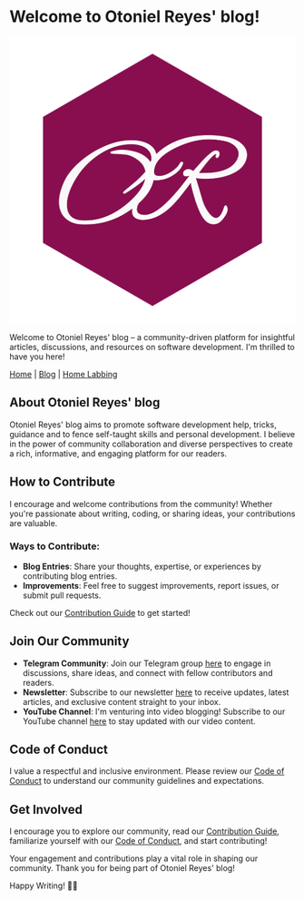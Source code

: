 # Welcome to Otoniel Reyes' blog!

![Otoniel Reyes](./static/logo.png)

Welcome to Otoniel Reyes' blog – a community-driven platform for insightful articles, discussions, and resources on software development. I'm thrilled to have you here!

[Home](https://otonielreyes.com) | [Blog](https://otonielreyes.com/blog) | [Home Labbing](https://otonielreyes.com/home-labbing)

## About Otoniel Reyes' blog

Otoniel Reyes' blog aims to promote software development help, tricks, guidance and to fence self-taught skills and personal development. I believe in the power of community collaboration and diverse perspectives to create a rich, informative, and engaging platform for our readers.

## How to Contribute

I encourage and welcome contributions from the community! Whether you're passionate about writing, coding, or sharing ideas, your contributions are valuable.

### Ways to Contribute:

- **Blog Entries**: Share your thoughts, expertise, or experiences by contributing blog entries.
- **Improvements**: Feel free to suggest improvements, report issues, or submit pull requests.

Check out our [Contribution Guide](./CONTRIBUTING) to get started!

## Join Our Community

- **Telegram Community**: Join our Telegram group [here](https://t.me/oreyesfamily) to engage in discussions, share ideas, and connect with fellow contributors and readers.
- **Newsletter**: Subscribe to our newsletter [here](https://otonielreyes.com/newsletter) to receive updates, latest articles, and exclusive content straight to your inbox.
- **YouTube Channel**: I'm venturing into video blogging! Subscribe to our YouTube channel [here](https://www.youtube.com/channel/UC4AiPTpxLuygEEngm_dYU9A) to stay updated with our video content.

## Code of Conduct

I value a respectful and inclusive environment. Please review our [Code of Conduct](./CODE_OF_CONDUCT) to understand our community guidelines and expectations.

## Get Involved

I encourage you to explore our community, read our [Contribution Guide](./CONTRIBUTING), familiarize yourself with our [Code of Conduct](./CODE_OF_CONDUCT), and start contributing!

Your engagement and contributions play a vital role in shaping our community. Thank you for being part of Otoniel Reyes' blog!

Happy Writing! 📝✨